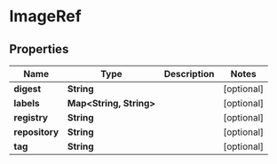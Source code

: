 

# ImageRef


## Properties

| Name | Type | Description | Notes |
|------------ | ------------- | ------------- | -------------|
|**digest** | **String** |  |  [optional] |
|**labels** | **Map&lt;String, String&gt;** |  |  [optional] |
|**registry** | **String** |  |  [optional] |
|**repository** | **String** |  |  [optional] |
|**tag** | **String** |  |  [optional] |



